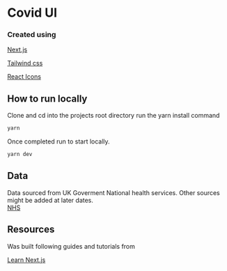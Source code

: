 # Covid UI

### Created using
[Next.js](https://nextjs.org)

[Tailwind css](https://tailwindcss.com/)

[React Icons](https://react-icons.github.io)

## How to run locally 

Clone and cd into the projects root directory run the yarn install command
```bash
yarn
```
Once completed run to start locally. 

```bash
yarn dev
```

## Data
Data sourced from UK Goverment National health services. Other sources might be added at later dates.   
[NHS](https://coronavirus.data.gov.uk/details/developers-guide)

## Resources
Was built following guides and tutorials from 

[Learn Next.js](https://nextjs.org/learn)